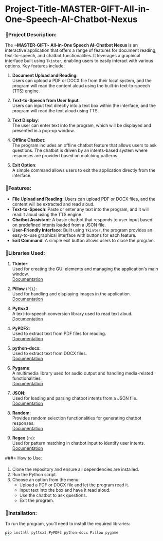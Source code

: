 # Project-Title-MASTER-GIFT-All-in-One-Speech-AI-Chatbot-Nexus


### 📌Project Description:
The **~MASTER-GIFT~ All-in-One Speech AI-Chatbot Nexus** is an interactive application that offers a range of features for document reading, text-to-speech, and chatbot functionalities. It leverages a graphical interface built using `Tkinter`, enabling users to easily interact with various options. Key features include:

1. **Document Upload and Reading**:  
   Users can upload a PDF or DOCX file from their local system, and the program will read the content aloud using the built-in text-to-speech (TTS) engine.

2. **Text-to-Speech from User Input**:  
   Users can input text directly into a text box within the interface, and the program will read the text aloud using TTS.

3. **Text Display**:  
   The user can enter text into the program, which will be displayed and presented in a pop-up window.

4. **Offline Chatbot**:  
   The program includes an offline chatbot feature that allows users to ask questions. The chatbot is driven by an intents-based system where responses are provided based on matching patterns.

5. **Exit Option**:  
   A simple command allows users to exit the application directly from the interface.

### 🚀Features:
- **File Upload and Reading**: Users can upload PDF or DOCX files, and the content will be extracted and read aloud.
- **Text-to-Speech**: Paste or enter any text into the program, and it will read it aloud using the TTS engine.
- **Chatbot Assistant**: A basic chatbot that responds to user input based on predefined intents loaded from a JSON file.
- **User-Friendly Interface**: Built using `Tkinter`, the program provides an easy-to-use graphical interface with buttons for each feature.
- **Exit Command**: A simple exit button allows users to close the program.

### 📝Libraries Used:
1. **Tkinter**:  
   Used for creating the GUI elements and managing the application's main window.  
   [Documentation](https://docs.python.org/3/library/tkinter.html)

2. **Pillow** (`PIL`):  
   Used for handling and displaying images in the application.  
   [Documentation](https://pillow.readthedocs.io/en/stable/)

3. **Pyttsx3**:  
   A text-to-speech conversion library used to read text aloud.  
   [Documentation](https://pyttsx3.readthedocs.io/en/latest/)

4. **PyPDF2**:  
   Used to extract text from PDF files for reading.  
   [Documentation](https://pypi.org/project/PyPDF2/)

5. **python-docx**:  
   Used to extract text from DOCX files.  
   [Documentation](https://python-docx.readthedocs.io/en/latest/)

6. **Pygame**:  
   A multimedia library used for audio output and handling media-related functionalities.  
   [Documentation](https://www.pygame.org/docs/)

7. **JSON**:  
   Used for loading and parsing chatbot intents from a JSON file.  
   [Documentation](https://docs.python.org/3/library/json.html)

8. **Random**:  
   Provides random selection functionalities for generating chatbot responses.  
   [Documentation](https://docs.python.org/3/library/random.html)

9. **Regex** (`re`):  
   Used for pattern matching in chatbot input to identify user intents.  
   [Documentation](https://docs.python.org/3/library/re.html)

###⭐ How to Use:
1. Clone the repository and ensure all dependencies are installed.
2. Run the Python script.
3. Choose an option from the menu:
   - Upload a PDF or DOCX file and let the program read it.
   - Input text into the box and have it read aloud.
   - Use the chatbot to ask questions.
   - Exit the program.

### 🏁Installation:
To run the program, you’ll need to install the required libraries:
```bash
pip install pyttsx3 PyPDF2 python-docx Pillow pygame
``
